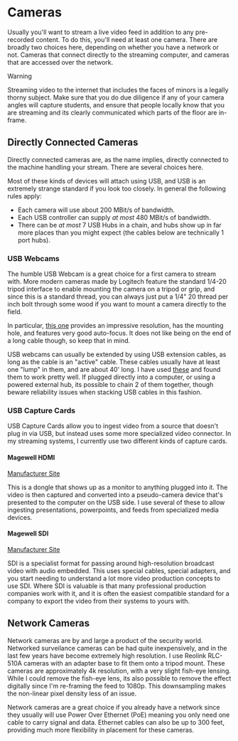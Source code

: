 # Cameras

Usually you'll want to stream a live video feed in addition to any
pre-recorded content.  To do this, you'll need at least one camera.
There are broadly two choices here, depending on whether you have a
network or not.  Cameras that connect directly to the streaming
computer, and cameras that are accessed over the network.

> [!WARNING]
>
> Streaming video to the internet that includes the faces of minors is
> a legally thorny subject.  Make sure that you do due diligence if
> any of your camera angles will capture students, and ensure that
> people locally know that you are streaming and its clearly
> communicated which parts of the floor are in-frame.

## Directly Connected Cameras

Directly connected cameras are, as the name implies, directly
connected to the machine handling your stream.  There are several
choices here.

Most of these kinds of devices will attach using USB, and USB is an
extremely strange standard if you look too closely.  In general the
following rules apply:

  * Each camera will use about 200 MBit/s of bandwidth.
  * Each USB controller can supply *at most* 480 MBit/s of bandwidth.
  * There can be *at most* 7 USB Hubs in a chain, and hubs show up in
    far more places than you might expect (the cables below are
    technically 1 port hubs).

### USB Webcams

The humble USB Webcam is a great choice for a first camera to stream
with.  More modern cameras made by Logitech feature the standard
1/4-20 tripod interface to enable mounting the camera on a tripod or
grip, and since this is a standard thread, you can always just put a
1/4" 20 thread per inch bolt through some wood if you want to mount a
camera directly to the field.

In particular, [this one](https://www.amazon.com/dp/B01LXCDPPK)
provides an impressive resolution, has the mounting hole, and features
very good auto-focus.  It does not like being on the end of a long
cable though, so keep that in mind.

USB webcams can usually be extended by using USB extension cables, as
long as the cable is an "active" cable.  These cables usually have at
least one "lump" in them, and are about 40' long.  I have used
[these](https://www.amazon.com/dp/B0777MR56X) and found them to work
pretty well.  If plugged directly into a computer, or using a powered
external hub, its possible to chain 2 of them together, though beware
reliability issues when stacking USB cables in this fashion.

### USB Capture Cards

USB Capture Cards allow you to ingest video from a source that doesn't
plug in via USB, but instead uses some more specialized video
connector.  In my streaming systems, I currently use two different
kinds of capture cards.

#### Magewell HDMI

[Manufacturer Site](https://www.magewell.com/products/usb-capture-hdmi-gen-2)

This is a dongle that shows up as a monitor to anything plugged into
it.  The video is then captured and converted into a pseudo-camera
device that's presented to the computer on the USB side.  I use
several of these to allow ingesting presentations, powerpoints, and
feeds from specialized media devices.

#### Magewell SDI

[Manufacturer Site](https://www.magewell.com/products/usb-capture-sdi-gen-2)

SDI is a specialist format for passing around high-resolution
broadcast video with audio embedded.  This uses special cables,
special adapters, and you start needing to understand a lot more video
production concepts to use SDI.  Where SDI is valuable is that many
professional production companies work with it, and it is often the
easiest compatible standard for a company to export the video from
their systems to yours with.

## Network Cameras

Network cameras are by and large a product of the security world.
Networked surveilance cameras can be had quite inexpensively, and in
the last few years have become extremely high resolution.  I use
Reolink RLC-510A cameras with an adapter base to fit them onto a
tripod mount.  These cameras are approximately 4k resolution, with a
very slight fish-eye lensing.  While I could remove the fish-eye lens,
its also possible to remove the effect digitally since I'm re-framing
the feed to 1080p.  This downsampling makes the non-linear pixel
density less of an issue.

Network cameras are a great choice if you already have a network since
they usually will use Power Over Ethernet (PoE) meaning you only need
one cable to carry signal and data.  Ethernet cables can also be up to
300 feet, providing much more flexibility in placement for these
cameras.

